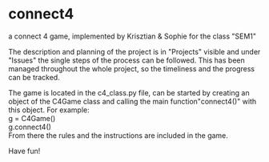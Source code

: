 # connect4
a connect 4 game, implemented by Krisztian &amp; Sophie for the class "SEM1"

The description and planning of the project is in "Projects" visible and under "Issues" the
single steps of the process can be followed. This has been managed throughout the whole 
project, so the timeliness and the progress can be tracked.


The game is located in the c4_class.py file, can be started by creating an object
of the C4Game class and calling the main function"connect4()" with this object. For example:<br>
g = C4Game()<br>
g.connect4()<br>
From there the rules and the instructions are included in the game.

Have fun!
